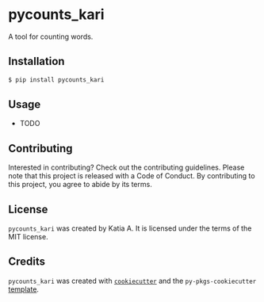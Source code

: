 # pycounts_kari

A tool for counting words.

## Installation

```bash
$ pip install pycounts_kari
```

## Usage

- TODO

## Contributing

Interested in contributing? Check out the contributing guidelines. Please note that this project is released with a Code of Conduct. By contributing to this project, you agree to abide by its terms.

## License

`pycounts_kari` was created by Katia A. It is licensed under the terms of the MIT license.

## Credits

`pycounts_kari` was created with [`cookiecutter`](https://cookiecutter.readthedocs.io/en/latest/) and the `py-pkgs-cookiecutter` [template](https://github.com/py-pkgs/py-pkgs-cookiecutter).
